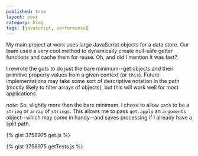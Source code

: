 ```yaml
---
published: true
layout: post
category: blog
tags: [javascript, performance]
---
```


My main project at work uses large JavaScript objects for a data store.
Our team used a very cool method to dynamically create null-safe getter functions and cache them for reuse.
Oh, and did I mention it was fast?

I rewrote the guts to do just the bare minimum--get objects and their primitive property values
from a given context (or `this`).  Future implementations may take some sort of descriptive
notation in the path (mostly likely to filter arrays of objects), but this will work well for most applications.

*note*:  So, slightly more than the bare minimum.  I chose to allow `path` to be a `string` or `array` of `strings`.
This allows me to pass `get.apply` an `arguments` object--which may come in handy--and saves
processing if I already have a split path.

{% gist 3758975 get.js %}

{% gist 3758975 getTests.js %}